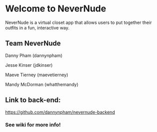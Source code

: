 # Welcome to NeverNude
NeverNude is a virtual closet app that allows users to put together their outfits in a fun, interactive way.


## Team NeverNude
Danny Pham (dannynpham)

Jesse Kinser (jdkinser)

Maeve Tierney (maevetierney)

Mandy McDorman (whatthemandy)


## Link to back-end:
https://github.com/dannynpham/nevernude-backend


### See wiki for more info!
